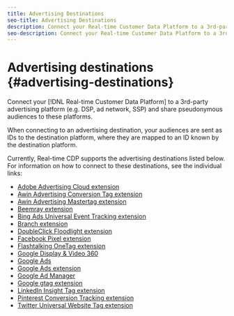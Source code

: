 ```yaml
---
title: Advertising Destinations
seo-title: Advertising Destinations
description: Connect your Real-time Customer Data Platform to a 3rd-party advertising platform (e.g. DSP, ad network, SSP) and share pseudonymous audiences to these platforms.
seo-description: Connect your Real-time Customer Data Platform to a 3rd-party advertising platform (e.g. DSP, ad network, SSP) and share pseudonymous audiences to these platforms.
---
```


# Advertising destinations {#advertising-destinations}

Connect your [!DNL Real-time Customer Data Platform] to a 3rd-party advertising platform (e.g. DSP, ad network, SSP) and share pseudonymous audiences to these platforms.

When connecting to an advertising destination, your audiences are sent as IDs to the destination platform, where they are mapped to an ID known by the destination platform.

Currently, Real-time CDP supports the advertising destinations listed below. For information on how to connect to these destinations, see the individual links:

* [Adobe Advertising Cloud extension](/help/rtcdp/destinations/adobe-advertising-cloud-extension.md)
* [Awin Advertising Conversion Tag extension](/help/rtcdp/destinations/awin-conversiontag-extension.md)
* [Awin Advertising Mastertag extension](/help/rtcdp/destinations/awin-mastertag-extension.md)
* [Beemray extension](beemray-extension.md)
* [Bing Ads Universal Event Tracking extension](/help/rtcdp/destinations/bing-ads-extension.md)
* [Branch extension](/help/rtcdp/destinations/branch-extension.md)
* [DoubleClick Floodlight extension](/help/rtcdp/destinations/doubleclick-floodlight-extension.md)
* [Facebook Pixel extension](/help/rtcdp/destinations/facebook-pixel-extension.md)
* [Flashtalking OneTag extension](/help/rtcdp/destinations/flashtalking-extension.md)
* [Google Display & Video 360](/help/rtcdp/destinations/google-dv360-destination.md)
* [Google Ads](/help/rtcdp/destinations/google-ads-destination.md)
* [Google Ads extension](/help/rtcdp/destinations/google-ads-extension.md)
* [Google Ad Manager](/help/rtcdp/destinations/google-ad-manager-destination.md)
* [Google gtag extension](/help/rtcdp/destinations/gtag-advertising-extension.md)
* [LinkedIn Insight Tag extension](linkedin-extension.md)
* [Pinterest Conversion Tracking extension](pinterest-extension.md)
* [Twitter Universal Website Tag extension](twitter-uwt-extension.md)

